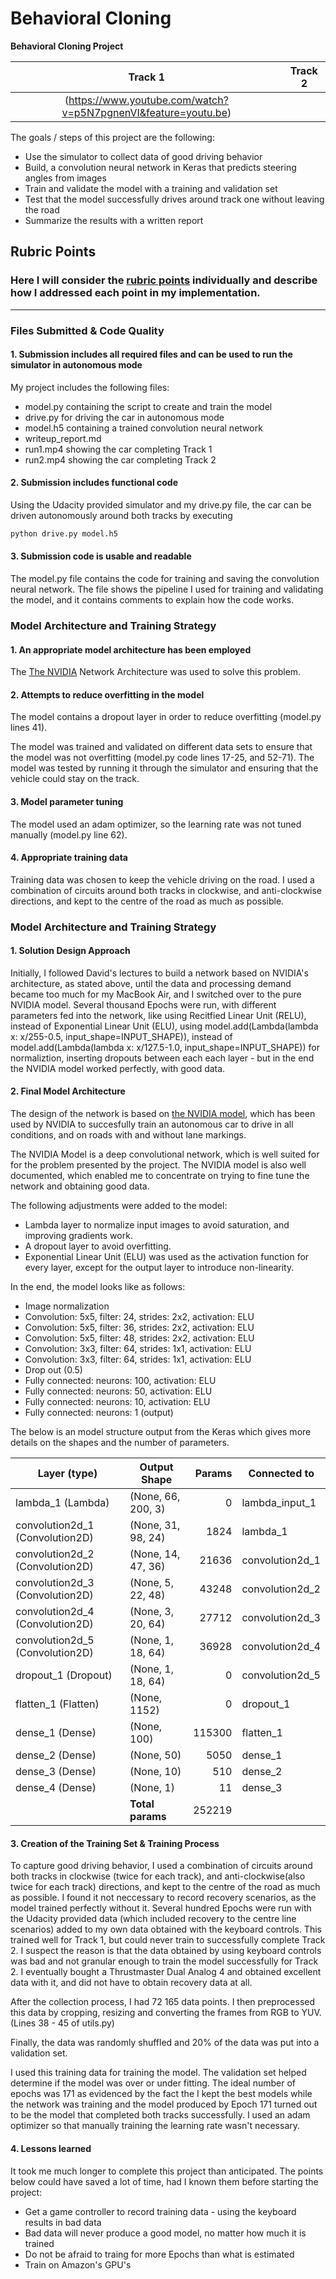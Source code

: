 # **Behavioral Cloning** 

**Behavioral Cloning Project**

|Track 1|Track 2|
|:--------:|:------------:|
|(https://www.youtube.com/watch?v=p5N7pgnenVI&feature=youtu.be)|

The goals / steps of this project are the following:
* Use the simulator to collect data of good driving behavior
* Build, a convolution neural network in Keras that predicts steering angles from images
* Train and validate the model with a training and validation set
* Test that the model successfully drives around track one without leaving the road
* Summarize the results with a written report


[//]: # (Image References)

[image1]: ./examples/placeholder.png "Model Visualization"
[image2]: ./examples/placeholder.png "Grayscaling"
[image3]: ./examples/placeholder_small.png "Recovery Image"
[image4]: ./examples/placeholder_small.png "Recovery Image"
[image5]: ./examples/placeholder_small.png "Recovery Image"
[image6]: ./examples/placeholder_small.png "Normal Image"
[image7]: ./examples/placeholder_small.png "Flipped Image"

## Rubric Points
### Here I will consider the [rubric points](https://review.udacity.com/#!/rubrics/432/view) individually and describe how I addressed each point in my implementation.  

---
### Files Submitted & Code Quality

#### 1. Submission includes all required files and can be used to run the simulator in autonomous mode

My project includes the following files:
* model.py containing the script to create and train the model
* drive.py for driving the car in autonomous mode
* model.h5 containing a trained convolution neural network 
* writeup_report.md
* run1.mp4 showing the car completing Track 1
* run2.mp4 showing the car completing Track 2

#### 2. Submission includes functional code
Using the Udacity provided simulator and my drive.py file, the car can be driven autonomously around both tracks by executing 
```sh
python drive.py model.h5
```

#### 3. Submission code is usable and readable

The model.py file contains the code for training and saving the convolution neural network. The file shows the pipeline I used for training and validating the model, and it contains comments to explain how the code works.

### Model Architecture and Training Strategy

#### 1. An appropriate model architecture has been employed

The [The NVIDIA](https://devblogs.nvidia.com/parallelforall/deep-learning-self-driving-cars/) Network Architecture was used to solve this problem. 

#### 2. Attempts to reduce overfitting in the model

The model contains a dropout layer in order to reduce overfitting (model.py lines 41). 

The model was trained and validated on different data sets to ensure that the model was not overfitting (model.py code lines 17-25, and 52-71). The model was tested by running it through the simulator and ensuring that the vehicle could stay on the track.

#### 3. Model parameter tuning

The model used an adam optimizer, so the learning rate was not tuned manually (model.py line 62).

#### 4. Appropriate training data

Training data was chosen to keep the vehicle driving on the road. I used a combination of circuits around both tracks in clockwise, and anti-clockwise directions, and kept to the centre of the road as much as possible.

### Model Architecture and Training Strategy

#### 1. Solution Design Approach

Initially, I followed David's lectures to build a network based on NVIDIA's architecture, as stated above, until the data and processing demand became too much for my MacBook Air, and I switched over to the pure NVIDIA model. Several thousand Epochs were run, with different parameters fed into the network, like using Recitfied Linear Unit (RELU), instead of Exponential Linear Unit (ELU), using model.add(Lambda(lambda x: x/255-0.5, input_shape=INPUT_SHAPE)), instead of model.add(Lambda(lambda x: x/127.5-1.0, input_shape=INPUT_SHAPE)) for normaliztion, inserting dropouts between each each layer - but in the end the NVIDIA model worked perfectly, with good data.

#### 2. Final Model Architecture

The design of the network is based on [the NVIDIA model](https://devblogs.nvidia.com/parallelforall/deep-learning-self-driving-cars/), which has been used by NVIDIA to succesfully train an autonomous car to drive in all conditions, and on roads with and without lane markings.  

The NVIDIA Model is a deep convolutional network, which is well suited for for the problem presented by the project.  The NVIDIA model is also well documented, which enabled me to concentrate on trying to fine tune the network and obtaining good data.

The following adjustments were added to the model:

- Lambda layer to normalize input images to avoid saturation, and improving gradients work.
- A dropout layer to avoid overfitting.
- Exponential Linear Unit (ELU) was used as the activation function for every layer, except for the output layer to introduce non-linearity.

In the end, the model looks like as follows:

- Image normalization
- Convolution: 5x5, filter: 24, strides: 2x2, activation: ELU
- Convolution: 5x5, filter: 36, strides: 2x2, activation: ELU
- Convolution: 5x5, filter: 48, strides: 2x2, activation: ELU
- Convolution: 3x3, filter: 64, strides: 1x1, activation: ELU
- Convolution: 3x3, filter: 64, strides: 1x1, activation: ELU
- Drop out (0.5)
- Fully connected: neurons: 100, activation: ELU
- Fully connected: neurons:  50, activation: ELU
- Fully connected: neurons:  10, activation: ELU
- Fully connected: neurons:   1 (output) 

The below is an model structure output from the Keras which gives more details on the shapes and the number of parameters.

| Layer (type)                   |Output Shape      |Params  |Connected to     |
|--------------------------------|------------------|-------:|-----------------|
|lambda_1 (Lambda)               |(None, 66, 200, 3)|0       |lambda_input_1   |
|convolution2d_1 (Convolution2D) |(None, 31, 98, 24)|1824    |lambda_1         |
|convolution2d_2 (Convolution2D) |(None, 14, 47, 36)|21636   |convolution2d_1  |
|convolution2d_3 (Convolution2D) |(None, 5, 22, 48) |43248   |convolution2d_2  |
|convolution2d_4 (Convolution2D) |(None, 3, 20, 64) |27712   |convolution2d_3  |
|convolution2d_5 (Convolution2D) |(None, 1, 18, 64) |36928   |convolution2d_4  |
|dropout_1 (Dropout)             |(None, 1, 18, 64) |0       |convolution2d_5  |
|flatten_1 (Flatten)             |(None, 1152)      |0       |dropout_1        |
|dense_1 (Dense)                 |(None, 100)       |115300  |flatten_1        |
|dense_2 (Dense)                 |(None, 50)        |5050    |dense_1          |
|dense_3 (Dense)                 |(None, 10)        |510     |dense_2          |
|dense_4 (Dense)                 |(None, 1)         |11      |dense_3          |
|                                |**Total params**  |252219  |                 |


#### 3. Creation of the Training Set & Training Process

To capture good driving behavior, I used a combination of circuits around both tracks in clockwise (twice for each track), and anti-clockwise(also twice for each track) directions, and kept to the centre of the road as much as possible. I found it not neccessary to record recovery scenarios, as the model trained perfectly without it. Several hundred Epochs were run with the Udacity provided data (which included recovery to the centre line scenarios) added to my own data obtained with the keyboard controls. This trained well for Track 1, but could never train to successfully complete Track 2.  I suspect the reason is that the data obtained by using keyboard controls was bad and not granular enough to train the model successfully for Track 2. I eventually bought a Thrustmaster Dual Analog 4 and obtained excellent data with it, and did not have to obtain recovery data at all.

After the collection process, I had 72 165 data points. I then preprocessed this data by cropping, resizing and converting the frames from RGB to YUV. (Lines 38 - 45 of utils.py)

Finally, the data was randomly shuffled and 20% of the data was put into a validation set. 

I used this training data for training the model. The validation set helped determine if the model was over or under fitting. The ideal number of epochs was 171 as evidenced by the fact the I kept the best models while the network was training and the model produced by Epoch 171 turned out to be the model that completed both tracks successfully. I used an adam optimizer so that manually training the learning rate wasn't necessary.

#### 4. Lessons learned

It took me much longer to complete this project than anticipated.  The points below could have saved a lot of time, had I known them before starting the project:

 - Get a game controller to record training data - using the keyboard results in bad data
 - Bad data will never produce a good model, no matter how much it is trained
 - Do not be afraid to traing for more Epochs than what is estimated
 - Train on Amazon's GPU's
 
